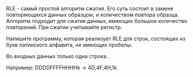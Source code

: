 RLE - самый простой алгоритм сжатия. Его суть состоит в замене повторяющихся данных образцом, и количеством повтора образца. Алгоритм подходит для сжатия данных, имеющих большое количество повторений.  При сжатии учитывайте регистр. 

Напишите программу, которая реализует RLE для строк, состоящих из букв латинского алфавита, не имеющих пробелы. 

Во входных данных только одна строка. 

Например: DDDDFFFFHHHHk → 4D,4F,4H,1k